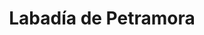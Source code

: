 ---
title: "Labadía de Petramora"
url: /santiago-de-compostela/labadia-de-petramora/
shop: Feinkost
---